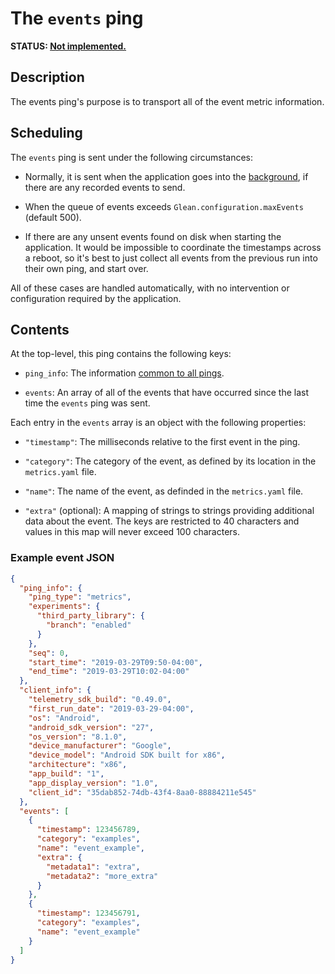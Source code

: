 # The `events` ping

**STATUS: [Not implemented.](https://bugzilla.mozilla.org/show_bug.cgi?id=1552872)**

## Description
The events ping's purpose is to transport all of the event metric information.

## Scheduling

The `events` ping is sent under the following circumstances:

- Normally, it is sent when the application goes into the
  [background](index.md#defining-background-state), if there
  are any recorded events to send.

- When the queue of events exceeds `Glean.configuration.maxEvents` (default
  500).

- If there are any unsent events found on disk when starting the application. It
  would be impossible to coordinate the timestamps across a reboot, so it's best
  to just collect all events from the previous run into their own ping, and
  start over.

All of these cases are handled automatically, with no intervention or
configuration required by the application.

## Contents
At the top-level, this ping contains the following keys:

- `ping_info`: The information [common to all pings](index.md#the-ping_info-section).

- `events`: An array of all of the events that have occurred since the last time
  the `events` ping was sent.

Each entry in the `events` array is an object with the following properties:

- `"timestamp"`: The milliseconds relative to the first event in the ping.

- `"category"`: The category of the event, as defined by its location in the
  `metrics.yaml` file.

- `"name"`: The name of the event, as definded in the `metrics.yaml` file.

- `"extra"` (optional): A mapping of strings to strings providing additional
  data about the event. The keys are restricted to 40 characters and values in
  this map will never exceed 100 characters.
  
### Example event JSON
  
```json
{
  "ping_info": {
    "ping_type": "metrics",
    "experiments": {
      "third_party_library": {
        "branch": "enabled"
      }
    },
    "seq": 0,
    "start_time": "2019-03-29T09:50-04:00",
    "end_time": "2019-03-29T10:02-04:00"
  },
  "client_info": {
    "telemetry_sdk_build": "0.49.0",
    "first_run_date": "2019-03-29-04:00",
    "os": "Android",
    "android_sdk_version": "27",
    "os_version": "8.1.0",
    "device_manufacturer": "Google",
    "device_model": "Android SDK built for x86",
    "architecture": "x86",
    "app_build": "1",
    "app_display_version": "1.0",
    "client_id": "35dab852-74db-43f4-8aa0-88884211e545"
  },
  "events": [
    {
      "timestamp": 123456789,
      "category": "examples",
      "name": "event_example",
      "extra": {
        "metadata1": "extra", 
        "metadata2": "more_extra"
      }
    },
    {
      "timestamp": 123456791,
      "category": "examples",
      "name": "event_example"
    }
  ]
}
```
